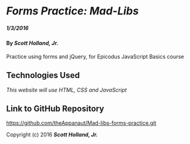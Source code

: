 # _Forms Practice: Mad-Libs_

##### _1/3/2016_

#### By _**Scott Holland, Jr.**_

Practice using forms and jQuery, for Epicodus JavaScript Basics course

## Technologies Used

_This website will use HTML, CSS and JavaScript_

## Link to GitHub Repository

https://github.com/theAppanaut/Mad-libs-forms-practice.git

Copyright (c) 2016 **_Scott Holland, Jr._**
